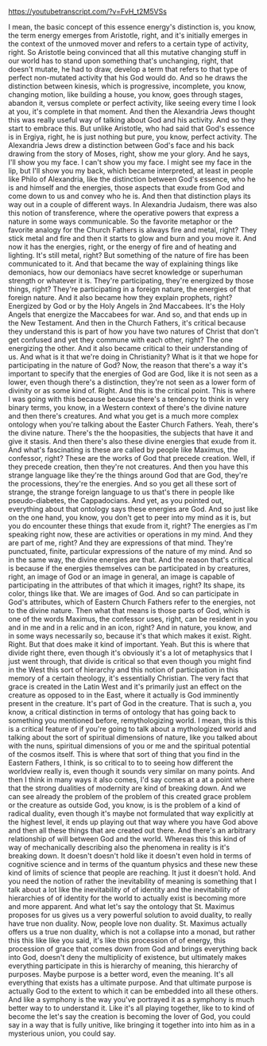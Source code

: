 https://youtubetranscript.com/?v=FvH_t2M5VSs

 I mean, the basic concept of this essence energy's distinction is, you know, the term energy emerges from Aristotle, right, and it's initially emerges in the context of the unmoved mover and refers to a certain type of activity, right. So Aristotle being convinced that all this mutative changing stuff in our world has to stand upon something that's unchanging, right, that doesn't mutate, he had to draw, develop a term that refers to that type of perfect non-mutated activity that his God would do. And so he draws the distinction between kinesis, which is progressive, incomplete, you know, changing motion, like building a house, you know, goes through stages, abandon it, versus complete or perfect activity, like seeing every time I look at you, it's complete in that moment. And then the Alexandria Jews thought this was really useful way of talking about God and his activity. And so they start to embrace this. But unlike Aristotle, who had said that God's essence is in Ergiya, right, he is just nothing but pure, you know, perfect activity. The Alexandria Jews drew a distinction between God's face and his back drawing from the story of Moses, right, show me your glory. And he says, I'll show you my face. I can't show you my face. I might see my face in the lip, but I'll show you my back, which became interpreted, at least in people like Philo of Alexandria, like the distinction between God's essence, who he is and himself and the energies, those aspects that exude from God and come down to us and convey who he is. And then that distinction plays its way out in a couple of different ways. In Alexandria Judaism, there was also this notion of transference, where the operative powers that express a nature in some ways communicable. So the favorite metaphor or the favorite analogy for the Church Fathers is always fire and metal, right? They stick metal and fire and then it starts to glow and burn and you move it. And now it has the energies, right, or the energy of fire and of heating and lighting. It's still metal, right? But something of the nature of fire has been communicated to it. And that became the way of explaining things like demoniacs, how our demoniacs have secret knowledge or superhuman strength or whatever it is. They're participating, they're energized by those things, right? They're participating in a foreign nature, the energies of that foreign nature. And it also became how they explain prophets, right? Energized by God or by the Holy Angels in 2nd Maccabees. It's the Holy Angels that energize the Maccabees for war. And so, and that ends up in the New Testament. And then in the Church Fathers, it's critical because they understand this is part of how you have two natures of Christ that don't get confused and yet they commune with each other, right? The one energizing the other. And it also became critical to their understanding of us. And what is it that we're doing in Christianity? What is it that we hope for participating in the nature of God? Now, the reason that there's a way it's important to specify that the energies of God are God, like it is not seen as a lower, even though there's a distinction, they're not seen as a lower form of divinity or as some kind of. Right. And this is the critical point. This is where I was going with this because because there's a tendency to think in very binary terms, you know, in a Western context of there's the divine nature and then there's creatures. And what you get is a much more complex ontology when you're talking about the Easter Church Fathers. Yeah, there's the divine nature. There's the the hoopasities, the subjects that have it and give it stasis. And then there's also these divine energies that exude from it. And what's fascinating is these are called by people like Maximus, the confessor, right? These are the works of God that precede creation. Well, if they precede creation, then they're not creatures. And then you have this strange language like they're the things around God that are God, they're the processions, they're the energies. And so you get all these sort of strange, the strange foreign language to us that's there in people like pseudo-diabetes, the Cappadocians. And yet, as you pointed out, everything about that ontology says these energies are God. And so just like on the one hand, you know, you don't get to peer into my mind as it is, but you do encounter these things that exude from it, right? The energies as I'm speaking right now, these are activities or operations in my mind. And they are part of me, right? And they are expressions of that mind. They're punctuated, finite, particular expressions of the nature of my mind. And so in the same way, the divine energies are that. And the reason that's critical is because if the energies themselves can be participated in by creatures, right, an image of God or an image in general, an image is capable of participating in the attributes of that which it images, right? Its shape, its color, things like that. We are images of God. And so can participate in God's attributes, which of Eastern Church Fathers refer to the energies, not to the divine nature. Then what that means is those parts of God, which is one of the words Maximus, the confessor uses, right, can be resident in you and in me and in a relic and in an icon, right? And in nature, you know, and in some ways necessarily so, because it's that which makes it exist. Right. Right. But that does make it kind of important. Yeah. But this is where that divide right there, even though it's obviously it's a lot of metaphysics that I just went through, that divide is critical so that even though you might find in the West this sort of hierarchy and this notion of participation in this memory of a certain theology, it's essentially Christian. The very fact that grace is created in the Latin West and it's primarily just an effect on the creature as opposed to in the East, where it actually is God imminently present in the creature. It's part of God in the creature. That is such a, you know, a critical distinction in terms of ontology that has going back to something you mentioned before, remythologizing world. I mean, this is this is a critical feature of if you're going to talk about a mythologized world and talking about the sort of spiritual dimensions of nature, like you talked about with the nuns, spiritual dimensions of you or me and the spiritual potential of the cosmos itself. This is where that sort of thing that you find in the Eastern Fathers, I think, is so critical to to to seeing how different the worldview really is, even though it sounds very similar on many points. And then I think in many ways it also comes, I'd say comes at a at a point where that the strong dualities of modernity are kind of breaking down. And we can see already the problem of the problem of this created grace problem or the creature as outside God, you know, is is the problem of a kind of radical duality, even though it's maybe not formulated that way explicitly at the highest level, it ends up playing out that way where you have God above and then all these things that are created out there. And there's an arbitrary relationship of will between God and the world. Whereas this this kind of way of mechanically describing also the phenomena in reality is it's breaking down. It doesn't doesn't hold like it doesn't even hold in terms of cognitive science and in terms of the quantum physics and these new these kind of limits of science that people are reaching. It just it doesn't hold. And you need the notion of rather the inevitability of meaning is something that I talk about a lot like the inevitability of of identity and the inevitability of hierarchies of of identity for the world to actually exist is becoming more and more apparent. And what let's say the ontology that St. Maximus proposes for us gives us a very powerful solution to avoid duality, to really have true non duality. Now, people love non duality. St. Maximus actually offers us a true non duality, which is not a collapse into a monad, but rather this this like like you said, it's like this procession of of energy, this procession of grace that comes down from God and brings everything back into God, doesn't deny the multiplicity of existence, but ultimately makes everything participate in this is hierarchy of meaning, this hierarchy of purposes. Maybe purpose is a better word, even the meaning. It's all everything that exists has a ultimate purpose. And that ultimate purpose is actually God to the extent to which it can be embedded into all these others. And like a symphony is the way you've portrayed it as a symphony is much better way to to understand it. Like it's all playing together, like to to kind of become the let's say the creation is becoming the lover of God, you could say in a way that is fully unitive, like bringing it together into into him as in a mysterious union, you could say.